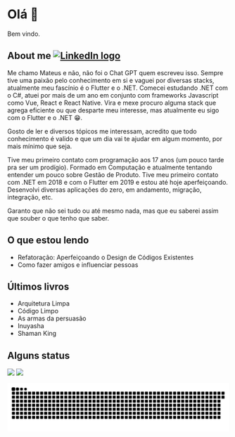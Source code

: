 # Olá 👋

Bem vindo.

## About me [<img src="https://img.shields.io/badge/LinkedIn-282C34?logo=linkedin&logoColor=0077B5" alt="LinkedIn logo" title="LinkedIn" height="25" />](https://www.linkedin.com/in/mateus-silva-a6030b160/)

Me chamo Mateus e não, não foi o Chat GPT quem escreveu isso. Sempre tive uma paixão pelo conhecimento em si e vaguei por diversas stacks, atualmente meu fascínio é o Flutter e o .NET. Comecei estudando .NET com o C#, atuei por mais de um ano em conjunto com frameworks Javascript como Vue, React e React Native. Vira e mexe procuro alguma stack que agrega eficiente ou que desparte meu interesse, mas atualmente eu sigo com o Flutter e o .NET 😁.

Gosto de ler e diversos tópicos me interessam, acredito que todo conhecimento é valido e que um dia vai te ajudar em algum momento, por mais mínimo que seja.

Tive meu primeiro contato com programação aos 17 anos (um pouco tarde pra ser um prodígio). Formado em Computação e atualmente tentando entender um pouco sobre Gestão de Produto. Tive meu primeiro contato com .NET em 2018 e com o Flutter em 2019 e estou até hoje aperfeiçoando. Desenvolvi diversas aplicações do zero, em andamento, migração, integração, etc.

Garanto que não sei tudo ou até mesmo nada, mas que eu saberei assim que souber o que tenho que saber.

## O que estou lendo
 - Refatoração: Aperfeiçoando o Design de Códigos Existentes
 - Como fazer amigos e influenciar pessoas
## Últimos livros
 - Arquitetura Limpa
 - Código Limpo
 - As armas da persuasão
 - Inuyasha
 - Shaman King

## Alguns status
<div>
 <img height="180em" src="https://github-readme-stats.vercel.app/api?username=mateuss-silva&show_icons=true&theme=algolia&include_all_commits=true&count_private=true"/>
  <img height="180em" src="https://github-readme-stats.vercel.app/api/top-langs/?username=mateuss-silva&layout=compact&langs_count=7&theme=algolia"/>
</div>

![Snake animation](https://github.com/mateuss-silva/mateuss-silva/blob/main/github-contribution-grid-snake.svg)
